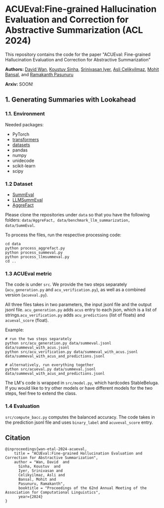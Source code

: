 # ACUEval:Fine-grained Hallucination Evaluation and Correction for Abstractive Summarization (ACL 2024)

This repository contains the code for the paper "ACUEval: Fine-grained Hallucination Evaluation and Correction for Abstractive Summarization"

**Authors:** [David Wan](https://meetdavidwan.github.io), [Koustuv Sinha](https://koustuvsinha.com), [Srinivasan Iyer](https://sriniiyer.github.io), [Asli Celikyilmaz](http://asli.us), [Mohit Bansal](https://www.cs.unc.edu/~mbansal), and [Ramakanth Pasunuru](http://www.rama-kanth.com)

**Arxiv:** SOON!

## 1. Generating Summaries with Lookahead

### 1.1. Environment
Needed packages:
- PyTorch
- [transformers](https://github.com/huggingface/transformers)
- [datasets](https://github.com/huggingface/datasets)
- pandas
- numpy
- unidecode
- scikit-learn
- scipy

### 1.2 Dataset
- [SummEval](https://github.com/Yale-LILY/SummEval)
- [LLMSummEval](https://github.com/Tiiiger/benchmark_llm_summarization)
- [AggreFact](https://github.com/Liyan06/AggreFact)

Please clone the repositories under `data` so that you have the following folders: `data/AggreFact, data/benchmark_llm_summarization, data/SummEval`.

To process the files, run the respective processing code:
```
cd data
python process_aggrefact.py
python process_summeval.py
python process_llmsummeval.py
cd ..
```

### 1.3 ACUEval metric
The code is under `src`. We provide the two steps separately (`acu_generation.py` and `acu_verification.py`), as well as a combined version (`acueval.py`).

All three files takes in two parameters, the input jsonl file and the output jsonl file. `acu_generation.py` adds `acus` entry to each json, which is a list of strings.`acu_verification.py` adds `acu_predictions` (list of floats) and `acueval_score` (float).

Example:
```
# run the two steps separately
python src/acu_generation.py data/summeval.jsonl data/summeval_with_acus.jsonl
python src/acu_verification.py data/summeval_with_acus.jsonl data/summeval_with_acus_and_predictions.jsonl

# alternatively, run everything together
python src/acueval.py data/summeval.jsonl data/summeval_with_acus_and_predictions.jsonl
```

The LM's code is wrapped in `src/model.py`, which hardcodes StableBeluga. If you would like to try other models or have different models for the two steps, feel free to extend the class.

### 1.4 Evaluation

`src/compute_bacc.py` computes the balanced accuracy. The code takes in the prediction jsonl file and uses `binary_label` and `acuveval_score` entry.


## Citation

```
@inproceedings{wan-etal-2024-acueval,
    title = "ACUEval:Fine-grained Hallucination Evaluation and Correction for Abstractive Summarization",
    author = "Wan, David  and
      Sinha, Koustuv  and
      Iyer, Srinivasan and
      Celikyilmaz, Asli and
      Bansal, Mohit and
      Pasunuru, Ramakanth",
      booktitle = "Proceedings of the 62nd Annual Meeting of the Association for Computational Linguistics",
      year={2024}
}
```